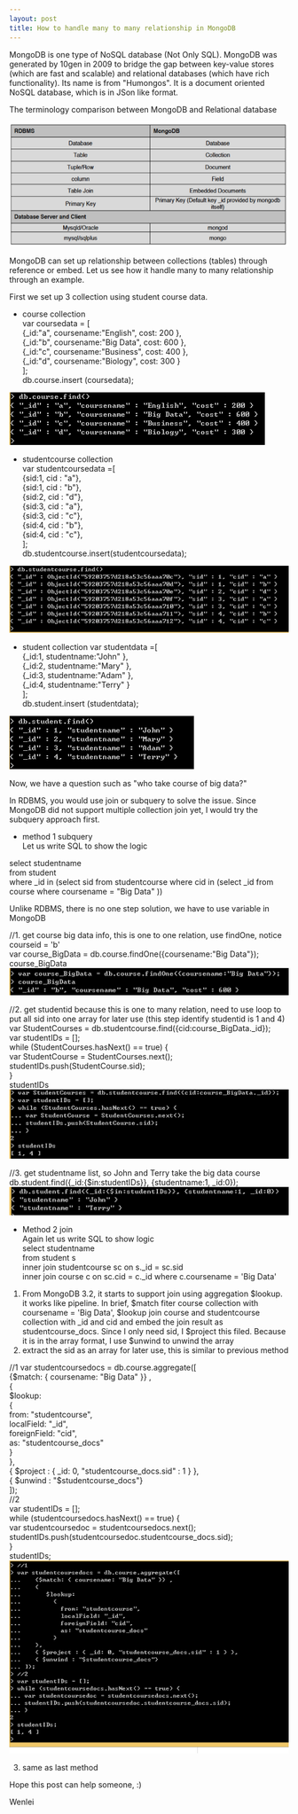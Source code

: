 ```yaml
---
layout: post
title: How to handle many to many relationship in MongoDB
---
```


MongoDB is one type of NoSQL database (Not Only SQL).  MongoDB was generated by 10gen in 2009 to bridge the gap between key-value stores (which are fast and scalable) and relational databases (which have rich functionality). Its name is from "Humongos". It is a document oriented NoSQL database, which is in JSon like format.

The terminology comparison between MongoDB and Relational database

<img src="/images/blog7/mongoDB_terminology.PNG">

MongoDB can set up relationship between collections (tables) through reference or embed. Let us see how it handle many to many relationship through an example.  

First we set up 3 collection using student course data.

+ course collection   
var coursedata = [  
{_id:"a", coursename:"English", cost: 200 },  
{_id:"b", coursename:"Big Data", cost: 600 },  
{_id:"c", coursename:"Business", cost: 400 },  
{_id:"d", coursename:"Biology", cost: 300 }  
];   
db.course.insert (coursedata);  

<img src="/images/blog7/course.PNG">

+ studentcourse collection  
var studentcoursedata =[  
{sid:1, cid : "a"},   
{sid:1, cid : "b"},  
{sid:2, cid : "d"},  
{sid:3, cid : "a"},  
{sid:3, cid : "c"},  
{sid:4, cid : "b"},  
{sid:4, cid : "c"},  
];  
db.studentcourse.insert(studentcoursedata);  

<img src="/images/blog7/studentcourse.PNG">

+ student collection
var studentdata =[  
{_id:1, studentname:"John" },  
{_id:2, studentname:"Mary" },  
{_id:3, studentname:"Adam" },  
{_id:4, studentname:"Terry" }  
];  
db.student.insert (studentdata);  

<img src="/images/blog7/student.PNG">

Now, we have a question such as "who take course of big data?" 

In RDBMS, you would use join or subquery to solve the issue. Since MongoDB did not support multiple collection join yet, I would try the subquery approach first. 

* method 1  subquery  
Let us write SQL to show the logic

select studentname  
from student   
where _id in (select sid from studentcourse where cid in (select _id from course where coursename = "Big Data" ))  

Unlike RDBMS, there is no one step solution, we have to use variable in MongoDB

//1. get course big data info, this is one to one relation, use findOne, notice courseid = 'b'  
var course_BigData = db.course.findOne({coursename:"Big Data"});  
course_BigData  
<img src="/images/blog7/bigdata_info.PNG">

//2. get studentid  because this is one to many relation, need to use loop to put all sid into one array for later use (this step identify studentid is 1 and 4)  
var StudentCourses = db.studentcourse.find({cid:course_BigData._id});  
var studentIDs = [];  
while (StudentCourses.hasNext() == true) {  
		var StudentCourse = StudentCourses.next();  
		studentIDs.push(StudentCourse.sid);  
}  
studentIDs  
<img src="/images/blog7/SID_info.PNG">

//3. get studentname list, so John and Terry take the big data course  
db.student.find({_id:{$in:studentIDs}}, {studentname:1, _id:0});  
<img src="/images/blog7/studentlist.PNG">

* Method 2  join  
Again let us write SQL to show logic    
select studentname  
from student s  
inner join studentcourse sc on s._id = sc.sid  
inner join course c on sc.cid = c._id
where c.coursename = 'Big Data'

1. From MongoDB 3.2, it starts to support join using aggregation $lookup. it works like pipeline. In brief, $match fiter course collection with coursename = 'Big Data', $lookup join course and studentcourse collection with _id and cid and embed the join result as studentcourse_docs. Since I only need sid, I $project this filed. Because it is in the array format, I use $unwind to unwind the array     
2. extract the sid as an array for later use, this is similar to previous method

//1
var studentcoursedocs = db.course.aggregate([  
   {$match: { coursename: "Big Data" }} ,  
   {  
      $lookup:  
        {  
          from: "studentcourse",  
          localField: "_id",  
          foreignField: "cid",  
          as: "studentcourse_docs"  
        }  
   },   
   { $project : { _id: 0, "studentcourse_docs.sid" : 1 } },  
   { $unwind : "$studentcourse_docs"}  
]);  
//2  
var studentIDs = [];  
while (studentcoursedocs.hasNext() == true) {  
		var studentcoursedoc = studentcoursedocs.next();  
		studentIDs.push(studentcoursedoc.studentcourse_docs.sid);  
}  
studentIDs;  
<img src="/images/blog7/join.PNG">

3. same as last method


Hope this post can help someone, :)

Wenlei





